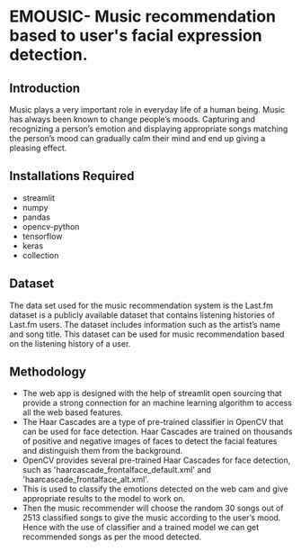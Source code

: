# EMOUSIC- Music recommendation based to user's facial expression detection.

## Introduction

Music plays a very important role in everyday life of a human being. Music has always been known to change people’s moods. Capturing and recognizing a person’s emotion and displaying appropriate songs matching the person’s mood can gradually calm their mind and end up giving a pleasing effect.

## Installations Required

* streamlit
* numpy
* pandas
* opencv-python
* tensorflow
* keras
* collection

## Dataset

The data set used for the music recommendation system is the Last.fm dataset is a publicly available dataset that contains listening histories of Last.fm users. The dataset includes information such as the artist’s name and song title. This dataset can be used for music recommendation based on the listening history of a user.

## Methodology

* The web app is designed with the help of streamlit open sourcing that provide a strong connection for an machine learning algorithm to access all the web based features.
* The Haar Cascades are a type of pre-trained classifier in OpenCV that can be used for face detection. Haar Cascades are trained on thousands of positive and negative images of faces to detect the facial features and distinguish them from the background.
* OpenCV provides several pre-trained Haar Cascades for face detection, such as 'haarcascade_frontalface_default.xml' and 'haarcascade_frontalface_alt.xml'.
* This is used to classify the emotions detected on the web cam and give appropriate results to the model to work on.
* Then the music recommender will choose the random 30 songs out of 2513 classified songs to give the music according to the user’s mood. Hence with the use of classifier and a trained model we can get recommended songs as per the mood detected.



